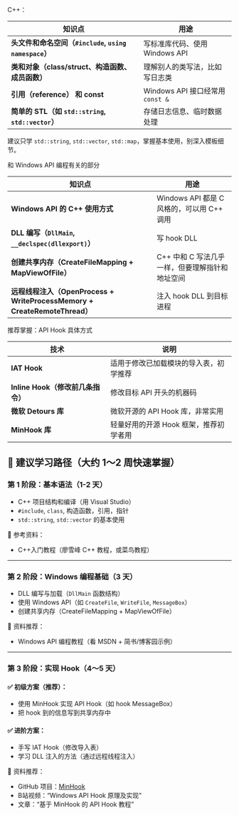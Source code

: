 C++：

| 知识点                                                | 用途                             |
| ----------------------------------------------------- | -------------------------------- |
| **头文件和命名空间（`#include`, `using namespace`）** | 写标准库代码、使用 Windows API   |
| **类和对象（class/struct、构造函数、成员函数）**      | 理解别人的类写法，比如写日志类   |
| **引用（reference） 和 const**                        | Windows API 接口经常用 `const &` |
| **简单的 STL（如 `std::string`, `std::vector`）**     | 存储日志信息、临时数据处理       |

建议只学 `std::string`, `std::vector`, `std::map`，掌握基本使用，别深入模板细节。



和 Windows API 编程有关的部分

| 知识点                                                       | 用途                                            |
| ------------------------------------------------------------ | ----------------------------------------------- |
| **Windows API 的 C++ 使用方式**                              | Windows API 都是 C 风格的，可以用 C++ 调用      |
| **DLL 编写（`DllMain`, `__declspec(dllexport)`）**           | 写 hook DLL                                     |
| **创建共享内存（CreateFileMapping + MapViewOfFile）**        | C++ 中和 C 写法几乎一样，但要理解指针和地址空间 |
| **远程线程注入（OpenProcess + WriteProcessMemory + CreateRemoteThread）** | 注入 hook DLL 到目标进程                        |



推荐掌握：API Hook 具体方式

| 技术                              | 说明                                   |
| --------------------------------- | -------------------------------------- |
| **IAT Hook**                      | 适用于修改已加载模块的导入表，初学推荐 |
| **Inline Hook（修改前几条指令）** | 修改目标 API 开头的机器码              |
| **微软 Detours 库**               | 微软开源的 API Hook 库，非常实用       |
| **MinHook 库**                    | 轻量好用的开源 Hook 框架，推荐初学者用 |



## 🧱 建议学习路径（大约 1～2 周快速掌握）

### 第 1 阶段：基本语法（1-2 天）

- C++ 项目结构和编译（用 Visual Studio）
- `#include`, `class`, 构造函数，引用，指针
- `std::string`, `std::vector` 的基本使用

📘 参考资料：

- C++入门教程（廖雪峰 C++ 教程，或菜鸟教程）

------

### 第 2 阶段：Windows 编程基础（3 天）

- DLL 编写与加载（`DllMain` 函数结构）
- 使用 Windows API（如 `CreateFile`, `WriteFile`, `MessageBox`）
- 创建共享内存（CreateFileMapping + MapViewOfFile）

📘 资料推荐：

- Windows API 编程教程（看 MSDN + 简书/博客园示例）

------

### 第 3 阶段：实现 Hook（4～5 天）

#### ✅ 初级方案（推荐）：

- 使用 MinHook 实现 API Hook（如 hook MessageBox）
- 把 hook 到的信息写到共享内存中

#### ✅ 进阶方案：

- 手写 IAT Hook（修改导入表）
- 学习 DLL 注入的方法（通过远程线程注入）

📘 资料推荐：

- GitHub 项目：[MinHook](https://github.com/TsudaKageyu/minhook)
- B站视频：“Windows API Hook 原理及实现”
- 文章：“基于 MinHook 的 API Hook 教程”